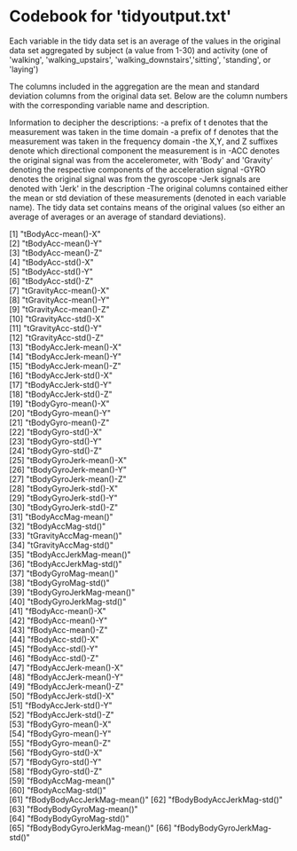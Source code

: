 Codebook for 'tidyoutput.txt'
============================

Each variable in the tidy data set is an average of the values in the original data
set aggregated by subject (a value from 1-30) and activity (one of 'walking', 'walking_upstairs',
'walking_downstairs','sitting', 'standing', or 'laying')

The columns included in the aggregation are the mean and standard deviation columns from the original data set.
Below are the column numbers with the corresponding variable name and description.  

Information to decipher the descriptions:
-a prefix of t denotes that the measurement was taken in the time domain
-a prefix of f denotes that the measurement was taken in the frequency domain
-the X,Y, and Z suffixes denote which directional component the measurement is in
-ACC denotes the original signal was from the accelerometer, with 'Body' and 'Gravity'
   denoting the respective components of the acceleration signal
-GYRO denotes the original signal was from the gyroscope
-Jerk signals are denoted with 'Jerk' in the description
-The original columns contained either the mean or std deviation of these measurements (denoted in 
   each variable name).  The tidy data set contains means of the original values (so either an average
   of averages or an average of standard deviations).


 [1] "tBodyAcc-mean()-X"          
 [2] "tBodyAcc-mean()-Y"          
 [3] "tBodyAcc-mean()-Z"          
 [4] "tBodyAcc-std()-X"           
 [5] "tBodyAcc-std()-Y"           
 [6] "tBodyAcc-std()-Z"           
 [7] "tGravityAcc-mean()-X"       
 [8] "tGravityAcc-mean()-Y"       
 [9] "tGravityAcc-mean()-Z"       
[10] "tGravityAcc-std()-X"        
[11] "tGravityAcc-std()-Y"        
[12] "tGravityAcc-std()-Z"        
[13] "tBodyAccJerk-mean()-X"      
[14] "tBodyAccJerk-mean()-Y"      
[15] "tBodyAccJerk-mean()-Z"      
[16] "tBodyAccJerk-std()-X"       
[17] "tBodyAccJerk-std()-Y"       
[18] "tBodyAccJerk-std()-Z"       
[19] "tBodyGyro-mean()-X"         
[20] "tBodyGyro-mean()-Y"         
[21] "tBodyGyro-mean()-Z"         
[22] "tBodyGyro-std()-X"          
[23] "tBodyGyro-std()-Y"          
[24] "tBodyGyro-std()-Z"          
[25] "tBodyGyroJerk-mean()-X"     
[26] "tBodyGyroJerk-mean()-Y"     
[27] "tBodyGyroJerk-mean()-Z"     
[28] "tBodyGyroJerk-std()-X"      
[29] "tBodyGyroJerk-std()-Y"      
[30] "tBodyGyroJerk-std()-Z"      
[31] "tBodyAccMag-mean()"         
[32] "tBodyAccMag-std()"          
[33] "tGravityAccMag-mean()"      
[34] "tGravityAccMag-std()"       
[35] "tBodyAccJerkMag-mean()"     
[36] "tBodyAccJerkMag-std()"      
[37] "tBodyGyroMag-mean()"        
[38] "tBodyGyroMag-std()"         
[39] "tBodyGyroJerkMag-mean()"    
[40] "tBodyGyroJerkMag-std()"     
[41] "fBodyAcc-mean()-X"          
[42] "fBodyAcc-mean()-Y"          
[43] "fBodyAcc-mean()-Z"          
[44] "fBodyAcc-std()-X"           
[45] "fBodyAcc-std()-Y"           
[46] "fBodyAcc-std()-Z"           
[47] "fBodyAccJerk-mean()-X"      
[48] "fBodyAccJerk-mean()-Y"      
[49] "fBodyAccJerk-mean()-Z"      
[50] "fBodyAccJerk-std()-X"       
[51] "fBodyAccJerk-std()-Y"       
[52] "fBodyAccJerk-std()-Z"       
[53] "fBodyGyro-mean()-X"         
[54] "fBodyGyro-mean()-Y"         
[55] "fBodyGyro-mean()-Z"         
[56] "fBodyGyro-std()-X"          
[57] "fBodyGyro-std()-Y"          
[58] "fBodyGyro-std()-Z"          
[59] "fBodyAccMag-mean()"         
[60] "fBodyAccMag-std()"          
[61] "fBodyBodyAccJerkMag-mean()" 
[62] "fBodyBodyAccJerkMag-std()"  
[63] "fBodyBodyGyroMag-mean()"    
[64] "fBodyBodyGyroMag-std()"     
[65] "fBodyBodyGyroJerkMag-mean()"
[66] "fBodyBodyGyroJerkMag-std()" 
